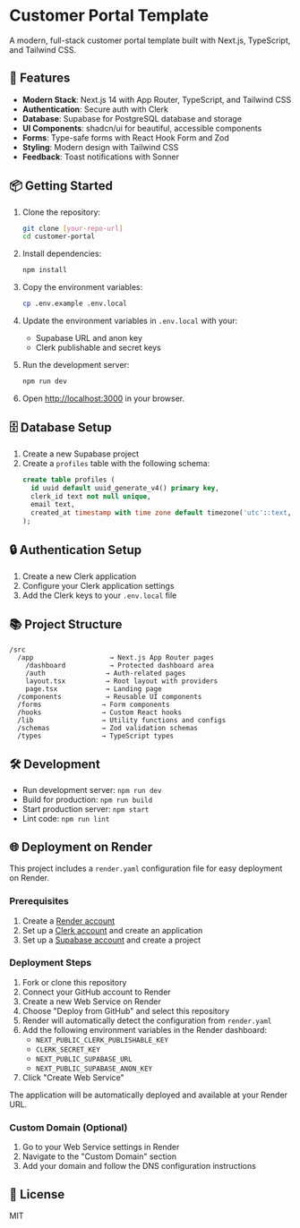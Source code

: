 # Customer Portal Template

A modern, full-stack customer portal template built with Next.js, TypeScript, and Tailwind CSS.

## 🚀 Features

- **Modern Stack**: Next.js 14 with App Router, TypeScript, and Tailwind CSS
- **Authentication**: Secure auth with Clerk
- **Database**: Supabase for PostgreSQL database and storage
- **UI Components**: shadcn/ui for beautiful, accessible components
- **Forms**: Type-safe forms with React Hook Form and Zod
- **Styling**: Modern design with Tailwind CSS
- **Feedback**: Toast notifications with Sonner

## 📦 Getting Started

1. Clone the repository:
   ```bash
   git clone [your-repo-url]
   cd customer-portal
   ```

2. Install dependencies:
   ```bash
   npm install
   ```

3. Copy the environment variables:
   ```bash
   cp .env.example .env.local
   ```

4. Update the environment variables in `.env.local` with your:
   - Supabase URL and anon key
   - Clerk publishable and secret keys

5. Run the development server:
   ```bash
   npm run dev
   ```

6. Open [http://localhost:3000](http://localhost:3000) in your browser.

## 🗄️ Database Setup

1. Create a new Supabase project
2. Create a `profiles` table with the following schema:
   ```sql
   create table profiles (
     id uuid default uuid_generate_v4() primary key,
     clerk_id text not null unique,
     email text,
     created_at timestamp with time zone default timezone('utc'::text, now()) not null
   );
   ```

## 🔒 Authentication Setup

1. Create a new Clerk application
2. Configure your Clerk application settings
3. Add the Clerk keys to your `.env.local` file

## 📚 Project Structure

```
/src
  /app                   → Next.js App Router pages
    /dashboard           → Protected dashboard area
    /auth               → Auth-related pages
    layout.tsx          → Root layout with providers
    page.tsx            → Landing page
  /components           → Reusable UI components
  /forms               → Form components
  /hooks               → Custom React hooks
  /lib                 → Utility functions and configs
  /schemas             → Zod validation schemas
  /types               → TypeScript types
```

## 🛠️ Development

- Run development server: `npm run dev`
- Build for production: `npm run build`
- Start production server: `npm start`
- Lint code: `npm run lint`

## 🌐 Deployment on Render

This project includes a `render.yaml` configuration file for easy deployment on Render.

### Prerequisites

1. Create a [Render account](https://render.com)
2. Set up a [Clerk account](https://clerk.dev) and create an application
3. Set up a [Supabase account](https://supabase.com) and create a project

### Deployment Steps

1. Fork or clone this repository
2. Connect your GitHub account to Render
3. Create a new Web Service on Render
4. Choose "Deploy from GitHub" and select this repository
5. Render will automatically detect the configuration from `render.yaml`
6. Add the following environment variables in the Render dashboard:
   - `NEXT_PUBLIC_CLERK_PUBLISHABLE_KEY`
   - `CLERK_SECRET_KEY`
   - `NEXT_PUBLIC_SUPABASE_URL`
   - `NEXT_PUBLIC_SUPABASE_ANON_KEY`
7. Click "Create Web Service"

The application will be automatically deployed and available at your Render URL.

### Custom Domain (Optional)

1. Go to your Web Service settings in Render
2. Navigate to the "Custom Domain" section
3. Add your domain and follow the DNS configuration instructions

## 📝 License

MIT
